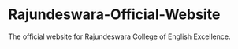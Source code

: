 # Rajundeswara-Official-Website
The official website for Rajundeswara College of English Excellence.
